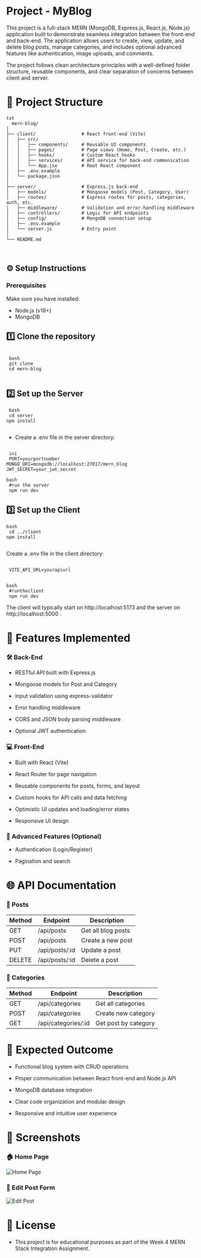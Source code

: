 #   Project - MyBlog
This project is a full-stack MERN (MongoDB, Express.js, React.js, Node.js) application built to demonstrate seamless integration between the front-end and back-end. The application allows users to create, view, update, and delete blog posts, manage categories, and includes optional advanced features like authentication, image uploads, and comments.

The project follows clean architecture principles with a well-defined folder structure, reusable components, and clear separation of concerns between client and server.

# 📁 Project Structure
 <pre><code>txt 
  mern-blog/
│
├── client/                 # React front-end (Vite)
│   ├── src/
│   │   ├── components/     # Reusable UI components
│   │   ├── pages/          # Page views (Home, Post, Create, etc.)
│   │   ├── hooks/          # Custom React hooks
│   │   ├── services/       # API service for back-end communication
│   │   └── App.jsx         # Root React component
│   ├── .env.example
│   └── package.json
│
├── server/                 # Express.js back-end
│   ├── models/             # Mongoose models (Post, Category, User)
│   ├── routes/             # Express routes for posts, categories, auth, etc.
│   ├── middleware/         # Validation and error-handling middleware
│   ├── controllers/        # Logic for API endpoints
│   ├── config/             # MongoDB connection setup
│   ├── .env.example
│   └── server.js           # Entry point
│
└── README.md

 </code></pre>


## ⚙️ Setup Instructions
### Prerequisites


Make sure you have installed:

- Node.js (v18+)
- MongoDB



## 1️⃣ Clone the repository
<pre><code> 
 bash
 git clone <your-repo-url>
 cd mern-blog

</code></pre>
## 2️⃣ Set up the Server
<pre><code> bash
 cd server
npm install

</code></pre>


- Create a .env file in the server directory:

<pre><code>
 ini
 PORT=yourportnumber
MONGO_URI=mongodb://localhost:27017/mern_blog
JWT_SECRET=your_jwt_secret
</code></pre>


<pre><code>bash
 #run the server
 npm run dev
</code></pre>

## 3️⃣ Set up the Client
<pre><code>bash
 cd ../client
npm install

</code></pre>


Create a .env file in the client directory:

<pre><code>
 VITE_API_URL=yourapiurl

</code></pre>


<pre><code>bash
 #runtheclient
 npm run dev
</code></pre>


The client will typically start on http://localhost:5173
 and the server on http://localhost:5000
.

# 🧩 Features Implemented
###  🛠 Back-End

- RESTful API built with Express.js

- Mongoose models for Post and Category

- Input validation using express-validator

- Error handling middleware

- CORS and JSON body parsing middleware

- Optional JWT authentication

### 💻 Front-End

- Built with React (Vite)

- React Router for page navigation

- Reusable components for posts, forms, and layout

- Custom hooks for API calls and data fetching

- Optimistic UI updates and loading/error states

- Responsive UI design

### 🧠 Advanced Features (Optional)

- Authentication (Login/Register)

- Pagination and search



# 🌐 API Documentation
### 🔹 Posts
| Method | Endpoint           | Description         |
|--------|--------------------|---------------------|
| GET    | /api/posts         | Get all blog posts  |
| POST   | /api/posts         | Create a new post   |
| PUT    | /api/posts/:id     | Update a post       |
| DELETE | /api/posts/:id     | Delete a post       |

### 🔹 Categories
| Method | Endpoint           | Description         |
|--------|--------------------|---------------------|
| GET    | /api/categories    | Get all categories  |
| POST   | /api/categories    | Create new category |
| GET    | /api/categories/:id| Get post by category|

# 🧪 Expected Outcome

- Functional blog system with CRUD operations

- Proper communication between React front-end and Node.js API

- MongoDB database integration

- Clear code organization and modular design

- Responsive and intuitive user experience

# 📸 Screenshots 

### 🏠 Home Page
![Home Page](./assets/blog2.png)

### 📝 Edit Post Form
![Edit Post](./assets/blog1.png)

# 📜 License

- This project is for educational purposes as part of the Week 4 MERN Stack Integration Assignment.








